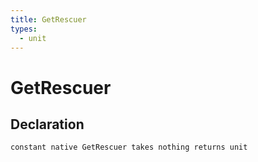 ```yaml
---
title: GetRescuer
types:
  - unit
---
```


# GetRescuer

## Declaration

```
constant native GetRescuer takes nothing returns unit
```
